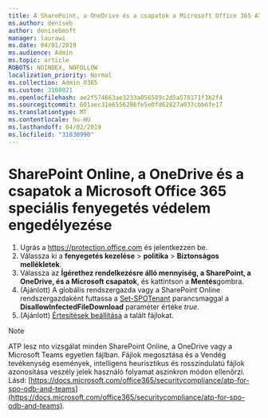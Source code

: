 ```yaml
---
title: A SharePoint, a OneDrive és a csapatok a Microsoft Office 365 ATP engedélyezése
ms.author: deniseb
author: denisebmsft
manager: laurawi
ms.date: 04/01/2019
ms.audience: Admin
ms.topic: article
ROBOTS: NOINDEX, NOFOLLOW
localization_priority: Normal
ms.collection: Admin_O365
ms.custom: 3100021
ms.openlocfilehash: ae2f574663ae3233a056589c2d5a578171f3b2f4
ms.sourcegitcommit: 601aec31e6556286fe5e0fd62827a037cbb6fe17
ms.translationtype: MT
ms.contentlocale: hu-HU
ms.lasthandoff: 04/02/2019
ms.locfileid: "31030990"
---
```

# <a name="enable-office-365-advanced-threat-protection-for-sharepoint-online-onedrive-and-microsoft-teams"></a>SharePoint Online, a OneDrive és a csapatok a Microsoft Office 365 speciális fenyegetés védelem engedélyezése

1. Ugrás a https://protection.office.com és jelentkezzen be.
2. Válassza ki a **fenyegetés kezelése** > **politika** > **Biztonságos mellékletek**.
3. Válassza az **Ígérethez rendelkezésre álló mennyiség, a SharePoint, a OneDrive, és a Microsoft csapatok**, és kattintson a **Mentés**gombra.
4. (Ajánlott) A globális rendszergazda vagy a SharePoint Online rendszergazdaként futtassa a [Set-SPOTenant](https://docs.microsoft.com/powershell/module/sharepoint-online/Set-SPOTenant?view=sharepoint-ps) parancsmaggal a **DisallowInfectedFileDownload** paraméter értéke *true*.
5. (Ajánlott) [Értesítések beállítása](https://docs.microsoft.com/office365/securitycompliance/turn-on-atp-for-spo-odb-and-teams#set-up-alerts-for-detected-files) a talált fájlokat.

> [!NOTE]
> ATP lesz nto vizsgálat minden SharePoint Online, a OneDrive vagy a Microsoft Teams egyetlen fájlban. Fájlok megosztása és a Vendég tevékenység események, intelligens heurisztikus és rosszindulatú fájlok azonosítása veszély jelek használó folyamat aszinkron módon ellenőrzi. Lásd: [https://docs.microsoft.com/office365/securitycompliance/atp-for-spo-odb-and-teams](https://docs.microsoft.com/office365/securitycompliance/atp-for-spo-odb-and-teams).